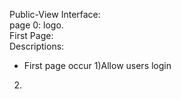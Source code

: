 Public-View Interface:  
page 0: logo.  
First Page:   
Descriptions:
* First page occur
1)Allow users login
2)

